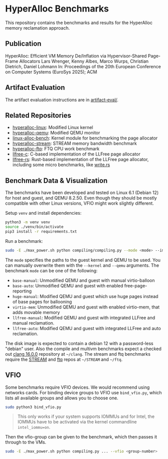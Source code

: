 # HyperAlloc Benchmarks

This repository contains the benchmarks and results for the HyperAlloc memory reclamation approach.

## Publication

HyperAlloc: Efficient VM Memory De/Inflation via Hypervisor-Shared Page-Frame Allocators
Lars Wrenger, Kenny Albes, Marco Wurps, Christian Dietrich, Daniel Lohmann
In: Proceedings of the 20th European Conference on Computer Systems (EuroSys 2025); ACM

## Artifact Evaluation

The artifact evaluation instructions are in [artifact-eval/](artifact-eval/).

## Related Repositories

- [hyperalloc-linux](https://github.com/luhsra/hyperalloc-linux): Modified Linux kernel
- [hyperalloc-qemu](https://github.com/luhsra/hyperalloc-qemu): Modified QEMU monitor
- [linux-alloc-bench](https://github.com/luhsra/linux-alloc-bench): Kernel module for benchmarking the page allocator
- [hyperalloc-stream](https://github.com/luhsra/hyperalloc-stream): STREAM memory bandwidth benchmark
- [hyperalloc-ftq](https://github.com/luhsra/hyperalloc-ftq): FTQ CPU work benchmark
- [llfree-c](https://github.com/luhsra/llfree-c): C-based implementation of the LLFree page allocator
- [llfree-rs](https://github.com/luhsra/llfree-rs): Rust-based implementation of the LLFree page allocator, including some micro benchmarks, like [write.rs](https://github.com/luhsra/llfree-rs/blob/main/bench/src/bin/write.rs)

## Benchmark Data & Visualization

The benchmarks have been developed and tested on Linux 6.1 (Debian 12) for host and guest, and QEMU 8.2.50.
Even though they should be mostly compatible with other Linux versions, VFIO might work slightly different.

Setup `venv` and install dependencies:

```sh
python3 -m venv venv
source ./venv/bin/activate
pip3 install -r requirements.txt
```

Run a benchmark:

```sh
sudo -E ./max_power.sh python compiling/compiling.py --mode <mode> --img <path/to/disk.qcow2> -c 8 -m 8
```

The `mode` specifies the paths to the guest kernel and QEMU to be used. You can manually overwrite them with the `--kernel` and `--qemu` arguments.
The benchmark `mode` can be one of the following:
- `base-manual`: Unmodified QEMU and guest with manual virtio-balloon
- `base-auto`: Unmodified QEMU and guest with enabled free-page-reporting
- `huge-manual`: Modified QEMU and guest which use huge pages instead of base pages for ballooning
- `virtio-mem`: Unmodified QEMU and guest with enabled virtio-mem, that adds movable memory
- `llfree-manual`: Modified QEMU and guest with integrated LLFree and manual reclamation.
- `llfree-auto`: Modified QEMU and guest with integrated LLFree and auto reclamation.

The disk image is expected to contain a debian 12 with a password-less "debian" user.
Also the compile and multivm benchmarks expect a checked out [clang 16.0.0](https://releases.llvm.org/) repository at `~/clang`.
The stream and ftq benchmarks require the [STREAM]() and [ftq]() repos at `~/STREAM` and `~/ftq`.


## VFIO

Some benchmarks require VFIO devices.
We would recommend using networks cards.
For binding device groups to VFIO use `bind_vfio.py`, which lists all available groups and allows you to choose one.

```sh
sudo python3 bind_vfio.py
```

> This only works if your system supports IOMMUs and for Intel, the IOMMUs have to be activated via the kernel commandline `intel_iommu=on`.

Then the vfio-group can be given to the benchmark, which then passes it through to the VMs.

```sh
sudo -E ./max_power.sh python compiling.py ... --vfio <group-number>
```
